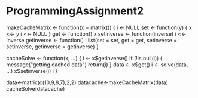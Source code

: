 # ProgrammingAssignment2

makeCacheMatrix <- function(x = matrix()) {
  i <- NULL
  set <- function(y) {
    x <<- y
    i <<- NULL
  }
  get <- function() x
  setinverse <- function(inverse) i <<- inverse
  getinverse <- function() i
  list(set = set,
       get = get,
       setinverse = setinverse,
       getinverse = getinverse)
}

cacheSolve <- function(x, ...) {
  i <- x$getinverse()
  if (!is.null(i)) {
    message("getting cached data")
    return(i)
  }
  data <- x$get()
  i <- solve(data, ...)
  x$setinverse(i)
  i
}

data<-matrix(c(10,9,8,7),2,2)
datacache<-makeCacheMatrix(data)
cacheSolve(datacache)

